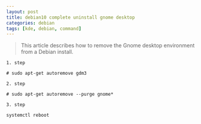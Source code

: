 ```yaml
---
layout: post
title: debian10 complete uninstall gnome desktop
categories: debian
tags: [kde, debian, command]
---
```


> This article describes how to remove the Gnome desktop environment from a Debian install.

    1. step

```# sudo apt-get autoremove gdm3```

    2. step

```# sudo apt-get autoremove --purge gnome*```

    3. step

```systemctl reboot```
